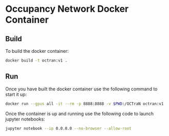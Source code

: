 # Occupancy Network Docker Container

## Build

To build the docker container:
```bash
docker build -t octran:v1 .
```
## Run

Once you have built the docker container use the following command to start it up:
```bash
docker run --gpus all -it --rm -p 8888:8888 -v $PWD:/OCTraN octran:v1
```

Once the container is up and running use the following code to launch jupyter notebooks:
```bash
jupyter notebook --ip 0.0.0.0 --no-browser --allow-root
```